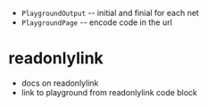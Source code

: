 - `PlaygroundOutput` -- initial and finial for each net
- `PlaygroundPage` -- encode code in the url

# readonlylink

- docs on readonlylink
- link to playground from readonlylink code block

